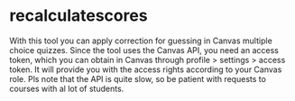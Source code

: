 # recalculatescores

With this tool you can apply correction for guessing in Canvas multiple choice quizzes. Since the tool uses the Canvas API, you need an access token, which you can obtain in Canvas through profile > settings > access token. It will provide you with the access rights according to your Canvas role. Pls note that the API is quite slow, so be patient with requests to courses with al lot of students.
